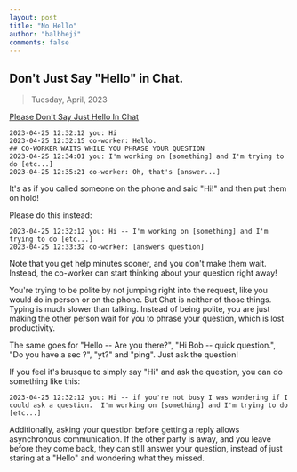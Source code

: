 ```yaml
---
layout: post
title: "No Hello"
author: "balbheji"
comments: false
---
```



## Don't Just Say "Hello" in Chat.

> Tuesday, April, 2023

[Please Don't Say Just Hello In Chat](#dont-just-say-hello-in-chat)

    2023-04-25 12:32:12 you: Hi
    2023-04-25 12:32:15 co-worker: Hello.
    ## CO-WORKER WAITS WHILE YOU PHRASE YOUR QUESTION
    2023-04-25 12:34:01 you: I'm working on [something] and I'm trying to do [etc...]
    2023-04-25 12:35:21 co-worker: Oh, that's [answer...]

It's as if you called someone on the phone and said "Hi!" and then put them on hold!

Please do this instead:

    2023-04-25 12:32:12 you: Hi -- I'm working on [something] and I'm trying to do [etc...]
    2023-04-25 12:33:32 co-worker: [answers question]

Note that you get help minutes sooner, and you don't make them wait. Instead, the co-worker can start thinking about your question right away!

You're trying to be polite by not jumping right into the request, like you would do in person or on the phone. But Chat is neither of those things. Typing is much slower than talking. Instead of being polite, you are just making the other person wait for you to phrase your question, which is lost productivity.

The same goes for "Hello -- Are you there?", "Hi Bob -- quick question.", "Do you have a sec ?", "yt?" and "ping". Just ask the question!

If you feel it's brusque to simply say "Hi" and ask the question, you can do something like this:

    2023-04-25 12:32:12 you: Hi -- if you're not busy I was wondering if I could ask a question.  I'm working on [something] and I'm trying to do [etc...]

Additionally, asking your question before getting a reply allows asynchronous communication. If the other party is away, and you leave before they come back, they can still answer your question, instead of just staring at a "Hello" and wondering what they missed.
